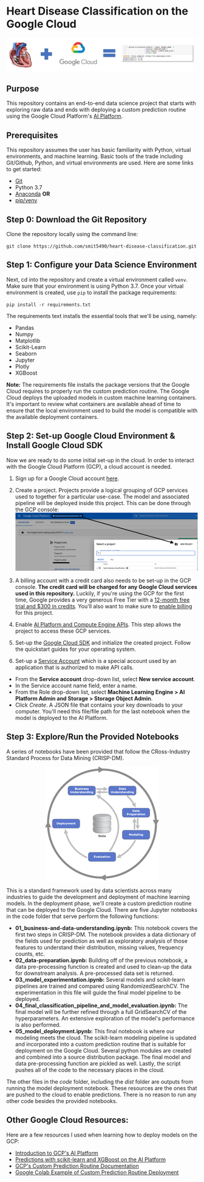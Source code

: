# Heart Disease Classification on the Google Cloud

![hd-gcp-image](images/hd-gcp-image.png)

## Purpose
This repository contains an end-to-end data science project that starts with exploring raw data and ends with deploying a custom prediction routine using the Google Cloud Platform's [AI Platform](https://cloud.google.com/ai-platform).

## Prerequisites
This repository assumes the user has basic familiarity with Python, virtual environments, and machine learning. Basic tools of the trade including Git/Github, Python, and virtual environments are used. Here are some links to get started:  

* [Git](https://git-scm.com)
* Python 3.7
* [Anaconda](https://www.anaconda.com) **OR**
* [pip/venv](https://packaging.python.org/guides/installing-using-pip-and-virtual-environments/)

## Step 0: Download the Git Repository
Clone the repository locally using the command line:  

`git clone https://github.com/smit5490/heart-disease-classification.git`

## Step 1: Configure your Data Science Environment
Next, cd into the repository and create a virtual environment called `venv`. Make sure that your environment is using Python 3.7. Once your virtual environment is created, use `pip` to install the package requirements:  

`pip install -r requirements.txt`

The requirements text installs the essential tools that we'll be using, namely:
* Pandas
* Numpy
* Matplotlib
* Scikit-Learn
* Seaborn
* Jupyter
* Plotly
* XGBoost

**Note:** The requirements file installs the package versions that the Google Cloud requires to properly run the custom prediction routine. The Google Cloud deploys the uploaded models in custom machine learning containers. It's important to review what containers are available ahead of time to ensure that the local environment used to build the model is compatible with the available deployment containers.

## Step 2: Set-up Google Cloud Environment & Install Google Cloud SDK
Now we are ready to do some initial set-up in the cloud. In order to interact with the Google Cloud Platform (GCP), a cloud account is needed.
1. Sign up for a Google Cloud account [here](https://cloud.google.com).  

2. Create a project. Projects provide a logical grouping of GCP services used to together for a particular use-case. The model and associated pipeline will be deployed inside this project. This can be done through the GCP console:
![gcp-console-project](images/gcp-project-setup.png)  

3. A billing account with a credit card also needs to be set-up in the GCP console. **The credit card will be charged for any Google Cloud services used in this repository.** Luckily, if you're using the GCP for the first time, Google provides a very generous Free Tier with a [12-month free trial and $300 in credits](https://cloud.google.com/free/docs/gcp-free-tier). You'll also want to make sure to [enable billing](https://cloud.google.com/billing/docs/how-to/modify-project) for this project.

4. Enable [AI Platform and Compute Engine APIs](https://console.cloud.google.com/flows/enableapi?apiid=ml.googleapis.com,compute_component). This step allows the project to access these GCP services.

5. Set-up the [Google Cloud SDK](https://cloud.google.com/sdk/docs/) and initialize the created project. Follow the quickstart guides for your operating system.

6. Set-up a [Service Account](https://console.cloud.google.com/apis/credentials/serviceaccountkey) which is a special account used by an application that is authorized to make API calls.
  * From the **Service account** drop-down list, select **New service account**.
  * In the Service account name field, enter a name.
  * From the Role drop-down list, select **Machine Learning Engine > AI Platform Admin and Storage > Storage Object Admin**.
  * Click *Create*. A JSON file that contains your key downloads to your computer. You'll need this file/file path for the last notebook when the model is deployed to the AI Platform.

## Step 3: Explore/Run the Provided Notebooks
A series of notebooks have been provided that follow the CRoss-Industry Standard Process for Data Mining (CRISP-DM).
<div style="text-align:center"><img src="images/crisp-dm.png" /></div>

This is a standard framework used by data scientists across many industries to guide the development and deployment of machine learning models. In the deployment phase, we'll create a custom prediction routine that can be deployed to the Google Cloud. There are five Jupyter notebooks in the code folder that serve perform the following functions:  

* **01_business-and-data-understanding.ipynb:** This notebook covers the first two steps in CRISP-DM. The notebook provides a data dictionary of the fields used for prediction as well as exploratory analysis of those features to understand their distribution, missing values, frequency counts, etc.  
* **02_data-preparation.ipynb:** Building off of the previous notebook, a data pre-processing function is created and used to clean-up the data for downstream analysis. A pre-processed data set is returned.
* **03_model_experimentation.ipynb:** Several models and scikit-learn pipelines are trained and compared using RandomizedSearchCV. The experimentation in this file will guide the final model pipeline to be deployed.
* **04_final_classification_pipeline_and_model_evaluation.ipynb:** The final model will be further refined through a full GridSearchCV of the hyperparameters. An extensive exploration of the model's performance is also performed.
* **05_model_deployment.ipynb:** This final notebook is where our modeling meets the cloud. The scikit-learn modeling pipeline is updated and incorporated into a custom prediction routine that is suitable for deployment on the Google Cloud. Several python modules are created and combined into a source distribution package. The final model and data pre-processing function are pickled as well. Lastly, the script pushes all of the code to the necessary places in the cloud.

The other files in the *code* folder, including the *dist* folder are outputs from running the model deployment notebook. These resources are the ones that are pushed to the cloud to enable predictions. There is no reason to run any other code besides the provided notebooks.

## Other Google Cloud Resources:
Here are a few resources I used when learning how to deploy models on the GCP:
* [Introduction to GCP's AI Platform](https://cloud.google.com/ai-platform/docs/technical-overview)
* [Predictions with scikit-learn and XGBoost on the AI Platform](https://cloud.google.com/ai-platform/prediction/docs/getting-started-scikit-xgboost#upload-model)
* [GCP's Custom Prediction Routine Documentation](https://cloud.google.com/ai-platform/prediction/docs/custom-prediction-routines)
* [Google Colab Example of Custom Prediction Routine Deployment](https://colab.research.google.com/github/GoogleCloudPlatform/cloudml-samples/blob/master/notebooks/scikit-learn/custom-prediction-routine-scikit-learn.ipynb#scrollTo=2lTNSrN_Pp-H)
